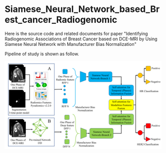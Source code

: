 # Siamese_Neural_Network_based_Brest_cancer_Radiogenomic

Here is the source code and related documents for paper "Identifying Radiogenomic Associations of Breast Cancer based on DCE-MRI by Using Siamese Neural Network with Manufacturer Bias Normalization"

Pipeline of study is shown as follow.

![Image text](https://github.com/FORRESTHUACHEN/Siamese_Neural_Network_based_Brest_cancer_Radiogenomic/blob/main/Figure%201.png)
